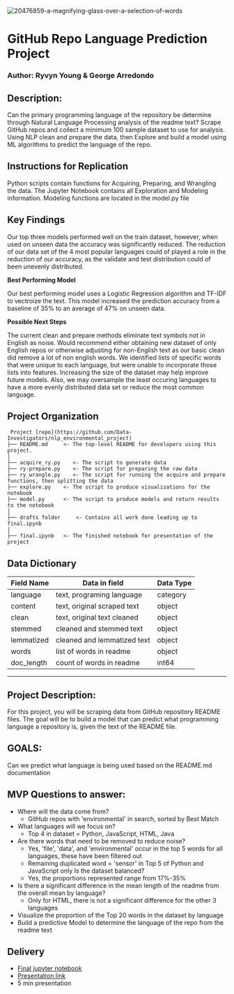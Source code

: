 ![20476859-a-magnifying-glass-over-a-selection-of-words](https://user-images.githubusercontent.com/62911364/99906826-d8483d80-2c9e-11eb-8a0f-bba1728b5596.jpg)

# GitHub Repo Language Prediction Project

### Author: Ryvyn Young & George Arredondo

## Description: 
Can the primary programming language of the repository be determine through Natural Language Processing analysis of the readme text?
Scrape GitHub repos and collect a minimum 100 sample dataset to use for analysis.
Using NLP clean and prepare the data, then Explore and build a model using ML algorithms to predict the language of the repo.

## Instructions for Replication
Python scripts contain functions for Acquiring, Preparing, and Wrangling the data.
The Jupyter Notebook contains all Exploration and Modeling information.
Modeling functions are located in the model.py file

## Key Findings
Our top three models performed well on the train dataset, however, when used on unseen data the accuracy was significantly reduced. The reduction of our data set of the 4 most popular languages could of played a role in the reduction of our accuracy, as the validate and test distribution could of been unevenly distributed.


**Best Performing Model**

Our best performing model uses a Logistic Regression algorithm and TF-IDF to vectroize the text.
This model increased the prediction accuracy from a baseline of 35% to an average of 47% on unseen data.

**Possible Next Steps**

The current clean and prepare methods eliminate text symbols not in English as noise. Would recommend either obtaining new dataset of only English repos or otherwise adjusting for non-English text as our basic clean did remove a lot of non english words. We identified lists of specific words that were unique to each language, but were unable to incorporate those lists into features. Increasing the size of the dataset may help improve future models. Also, we may oversample the least occuring languages to have a more evenly distributed data set or reduce the most common language. 


## Project Organization
```
 Project [repo](https://github.com/Data-Investigators/nlp_environmental_project)
├── README.md     <- The top-level README for developers using this project.
│
├── acquire_ry.py    <- The script to generate data
├── ry-prepare.py    <- The script for preparing the raw data
├── ry_wrangle.py    <- The script for running the acquire and prepare functions, then splitting the data
├── explore.py    <- The script to produce visualizations for the notebook
├── model.py      <- The script to produce models and return results to the notebook
│
├── drafts folder     <- Contains all work done leading up to final.ipynb
│
├── final.ipynb   <- The finished notebook for presentation of the project
```

## Data Dictionary
| Field Name  | Data in field                       | Data Type |
|-------------|-------------------------------------|-----------|
| language    | text, programing language           | category  |
| content     | text, original scraped text         | object    |
| clean       | text, original text cleaned         | object    |
| stemmed     | cleaned and stemmed text            | object    |
| lemmatized  | cleaned and lemmatized text         | object    |
| words       | list of words in readme             | object    |
| doc_length  | count of words in readme            | int64     |


*****
## Project Description:
For this project, you will be scraping data from GitHub repository README files. The goal will be to build a model that can predict what programming language a repository is, given the text of the README file.

## GOALS:
Can we predict what language is being used based on the README.md documentation

## MVP Questions to answer:
- Where will the data come from?
    - GitHub repos with 'environmental' in search, sorted by Best Match
- What languages will we focus on?
    - Top 4 in dataset = Python, JavaScript, HTML, Java
- Are there words that need to be removed to reduce noise?
    - Yes, 'file', 'data', and 'environmental' occur in the top 5 words for all languages, these have been filtered out
    - Remaining duplicated word = 'sensor' in Top 5 of Python and JavaScript only
Is the dataset balanced?
    - Yes, the proportions represented range from 17%-35%
- Is there a significant difference in the mean length of the readme from the overall mean by language?
    - Only for HTML, there is not a significant difference for the other 3 languages
- Visualize the proportion of the Top 20 words in the dataset by language
- Build a predictive Model to determine the language of the repo from the readme text

## Delivery
- [Final jupyter notebook](https://github.com/Data-Investigators/nlp_environmental_project/blob/main/final.ipynb)
- [Presentation link](https://www.canva.com/design/DAEOE5_hL1s/adKdEZGzPFm_Z94PxebDxA/view?utm_content=DAEOE5_hL1s&utm_campaign=designshare&utm_medium=link&utm_source=sharebutton)
- 5 min presentation


